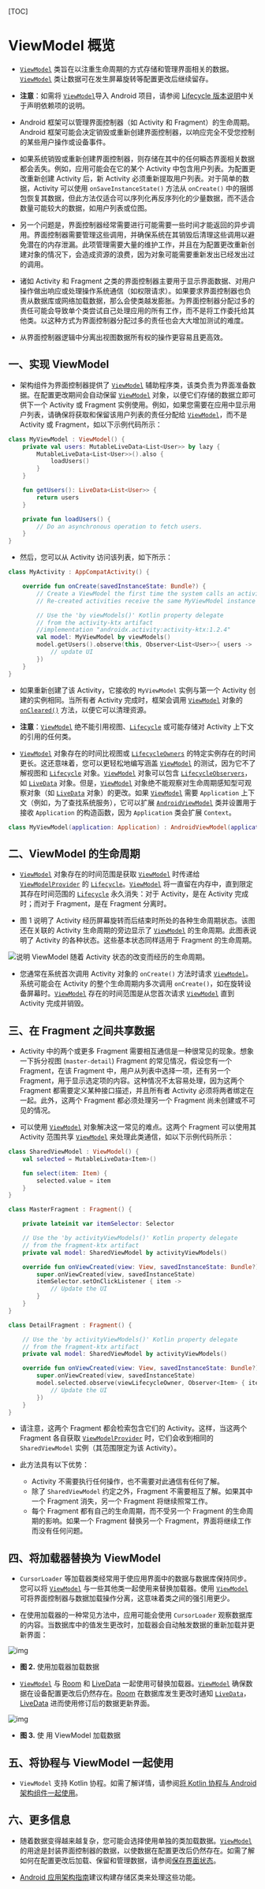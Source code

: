 [TOC]

# ViewModel 概览 

* [`ViewModel`](https://developer.android.google.cn/reference/androidx/lifecycle/ViewModel) 类旨在以注重生命周期的方式存储和管理界面相关的数据。[`ViewModel`](https://developer.android.google.cn/reference/androidx/lifecycle/ViewModel) 类让数据可在发生屏幕旋转等配置更改后继续留存。

* **注意**：如需将 [`ViewModel`](https://developer.android.google.cn/reference/androidx/lifecycle/ViewModel)导入 Android 项目，请参阅 [Lifecycle 版本说明](https://developer.android.google.cn/jetpack/androidx/releases/lifecycle#declaring_dependencies)中关于声明依赖项的说明。

* Android 框架可以管理界面控制器（如 Activity 和 Fragment）的生命周期。Android 框架可能会决定销毁或重新创建界面控制器，以响应完全不受您控制的某些用户操作或设备事件。

* 如果系统销毁或重新创建界面控制器，则存储在其中的任何瞬态界面相关数据都会丢失。例如，应用可能会在它的某个 Activity 中包含用户列表。为配置更改重新创建 Activity 后，新 Activity 必须重新提取用户列表。对于简单的数据，Activity 可以使用 `onSaveInstanceState()` 方法从 `onCreate()` 中的捆绑包恢复其数据，但此方法仅适合可以序列化再反序列化的少量数据，而不适合数量可能较大的数据，如用户列表或位图。

* 另一个问题是，界面控制器经常需要进行可能需要一些时间才能返回的异步调用。界面控制器需要管理这些调用，并确保系统在其销毁后清理这些调用以避免潜在的内存泄漏。此项管理需要大量的维护工作，并且在为配置更改重新创建对象的情况下，会造成资源的浪费，因为对象可能需要重新发出已经发出过的调用。

* 诸如 Activity 和 Fragment 之类的界面控制器主要用于显示界面数据、对用户操作做出响应或处理操作系统通信（如权限请求）。如果要求界面控制器也负责从数据库或网络加载数据，那么会使类越发膨胀。为界面控制器分配过多的责任可能会导致单个类尝试自己处理应用的所有工作，而不是将工作委托给其他类。以这种方式为界面控制器分配过多的责任也会大大增加测试的难度。

* 从界面控制器逻辑中分离出视图数据所有权的操作更容易且更高效。

## 一、实现 ViewModel

* 架构组件为界面控制器提供了 [`ViewModel`](https://developer.android.google.cn/reference/androidx/lifecycle/ViewModel) 辅助程序类，该类负责为界面准备数据。在配置更改期间会自动保留 [`ViewModel`](https://developer.android.google.cn/reference/androidx/lifecycle/ViewModel) 对象，以便它们存储的数据立即可供下一个 Activity 或 Fragment 实例使用。例如，如果您需要在应用中显示用户列表，请确保将获取和保留该用户列表的责任分配给 [`ViewModel`](https://developer.android.google.cn/reference/androidx/lifecycle/ViewModel)，而不是 Activity 或 Fragment，如以下示例代码所示：

```kotlin
class MyViewModel : ViewModel() {
    private val users: MutableLiveData<List<User>> by lazy {
        MutableLiveData<List<User>>().also {
            loadUsers()
        }
    }

    fun getUsers(): LiveData<List<User>> {
        return users
    }

    private fun loadUsers() {
        // Do an asynchronous operation to fetch users.
    }
}
```

* 然后，您可以从 Activity 访问该列表，如下所示：

```kotlin
class MyActivity : AppCompatActivity() {

    override fun onCreate(savedInstanceState: Bundle?) {
        // Create a ViewModel the first time the system calls an activity's onCreate() method.
        // Re-created activities receive the same MyViewModel instance created by the first activity.

        // Use the 'by viewModels()' Kotlin property delegate
        // from the activity-ktx artifact
        //implementation "androidx.activity:activity-ktx:1.2.4"
        val model: MyViewModel by viewModels()
        model.getUsers().observe(this, Observer<List<User>>{ users ->
            // update UI
        })
    }
}
```

* 如果重新创建了该 Activity，它接收的 `MyViewModel` 实例与第一个 Activity 创建的实例相同。当所有者 Activity 完成时，框架会调用 [`ViewModel`](https://developer.android.google.cn/reference/androidx/lifecycle/ViewModel) 对象的 [`onCleared()`](https://developer.android.google.cn/reference/androidx/lifecycle/ViewModel#onCleared()) 方法，以便它可以清理资源。

* **注意**：[`ViewModel`](https://developer.android.google.cn/reference/androidx/lifecycle/ViewModel) 绝不能引用视图、[`Lifecycle`](https://developer.android.google.cn/reference/androidx/lifecycle/Lifecycle) 或可能存储对 Activity 上下文的引用的任何类。

* [`ViewModel`](https://developer.android.google.cn/reference/androidx/lifecycle/ViewModel) 对象存在的时间比视图或 [`LifecycleOwners`](https://developer.android.google.cn/reference/androidx/lifecycle/LifecycleOwner) 的特定实例存在的时间更长。这还意味着，您可以更轻松地编写涵盖 [`ViewModel`](https://developer.android.google.cn/reference/androidx/lifecycle/ViewModel) 的测试，因为它不了解视图和 [`Lifecycle`](https://developer.android.google.cn/reference/androidx/lifecycle/Lifecycle) 对象。[`ViewModel`](https://developer.android.google.cn/reference/androidx/lifecycle/ViewModel) 对象可以包含 [`LifecycleObservers`](https://developer.android.google.cn/reference/androidx/lifecycle/LifecycleObserver)，如 [`LiveData`](https://developer.android.google.cn/reference/androidx/lifecycle/LiveData) 对象。但是，[`ViewModel`](https://developer.android.google.cn/reference/androidx/lifecycle/ViewModel) 对象绝不能观察对生命周期感知型可观察对象（如 [`LiveData`](https://developer.android.google.cn/reference/androidx/lifecycle/LiveData) 对象）的更改。如果 [`ViewModel`](https://developer.android.google.cn/reference/androidx/lifecycle/ViewModel) 需要 `Application` 上下文（例如，为了查找系统服务），它可以扩展 [`AndroidViewModel`](https://developer.android.google.cn/reference/androidx/lifecycle/AndroidViewModel) 类并设置用于接收 `Application` 的构造函数，因为 `Application` 类会扩展 `Context`。

```kotlin
class MyViewModel(application: Application) : AndroidViewModel(application) {}
```

## 二、ViewModel 的生命周期

* [`ViewModel`](https://developer.android.google.cn/reference/androidx/lifecycle/ViewModel) 对象存在的时间范围是获取 [`ViewModel`](https://developer.android.google.cn/reference/androidx/lifecycle/ViewModel) 时传递给 [`ViewModelProvider`](https://developer.android.google.cn/reference/androidx/lifecycle/ViewModelProvider) 的 [`Lifecycle`](https://developer.android.google.cn/reference/androidx/lifecycle/Lifecycle)。[`ViewModel`](https://developer.android.google.cn/reference/androidx/lifecycle/ViewModel) 将一直留在内存中，直到限定其存在时间范围的 [`Lifecycle`](https://developer.android.google.cn/reference/androidx/lifecycle/Lifecycle) 永久消失：对于 Activity，是在 Activity 完成时；而对于 Fragment，是在 Fragment 分离时。

* 图 1 说明了 Activity 经历屏幕旋转而后结束时所处的各种生命周期状态。该图还在关联的 Activity 生命周期的旁边显示了 [`ViewModel`](https://developer.android.google.cn/reference/androidx/lifecycle/ViewModel) 的生命周期。此图表说明了 Activity 的各种状态。这些基本状态同样适用于 Fragment 的生命周期。

![说明 ViewModel 随着 Activity 状态的改变而经历的生命周期。](https://developer.android.google.cn/images/topic/libraries/architecture/viewmodel-lifecycle.png)

* 您通常在系统首次调用 Activity 对象的 `onCreate()` 方法时请求 [`ViewModel`](https://developer.android.google.cn/reference/androidx/lifecycle/ViewModel)。系统可能会在 Activity 的整个生命周期内多次调用 `onCreate()`，如在旋转设备屏幕时。[`ViewModel`](https://developer.android.google.cn/reference/androidx/lifecycle/ViewModel) 存在的时间范围是从您首次请求 [`ViewModel`](https://developer.android.google.cn/reference/androidx/lifecycle/ViewModel) 直到 Activity 完成并销毁。

## 三、在 Fragment 之间共享数据

* Activity 中的两个或更多 Fragment 需要相互通信是一种很常见的现象。想象一下拆分视图 (`master-detail`) Fragment 的常见情况，假设您有一个 Fragment，在该 Fragment 中，用户从列表中选择一项，还有另一个 Fragment，用于显示选定项的内容。这种情况不太容易处理，因为这两个 Fragment 都需要定义某种接口描述，并且所有者 Activity 必须将两者绑定在一起。此外，这两个 Fragment 都必须处理另一个 Fragment 尚未创建或不可见的情况。

* 可以使用 [`ViewModel`](https://developer.android.google.cn/reference/androidx/lifecycle/ViewModel) 对象解决这一常见的难点。这两个 Fragment 可以使用其 Activity 范围共享 [`ViewModel`](https://developer.android.google.cn/reference/androidx/lifecycle/ViewModel) 来处理此类通信，如以下示例代码所示：

```kotlin
class SharedViewModel : ViewModel() {
    val selected = MutableLiveData<Item>()

    fun select(item: Item) {
        selected.value = item
    }
}

class MasterFragment : Fragment() {

    private lateinit var itemSelector: Selector

    // Use the 'by activityViewModels()' Kotlin property delegate
    // from the fragment-ktx artifact
    private val model: SharedViewModel by activityViewModels()

    override fun onViewCreated(view: View, savedInstanceState: Bundle?) {
        super.onViewCreated(view, savedInstanceState)
        itemSelector.setOnClickListener { item ->
            // Update the UI
        }
    }
}

class DetailFragment : Fragment() {

    // Use the 'by activityViewModels()' Kotlin property delegate
    // from the fragment-ktx artifact
    private val model: SharedViewModel by activityViewModels()

    override fun onViewCreated(view: View, savedInstanceState: Bundle?) {
        super.onViewCreated(view, savedInstanceState)
        model.selected.observe(viewLifecycleOwner, Observer<Item> { item ->
            // Update the UI
        })
    }
}
```

* 请注意，这两个 Fragment 都会检索包含它们的 Activity。这样，当这两个 Fragment 各自获取 [`ViewModelProvider`](https://developer.android.google.cn/reference/androidx/lifecycle/ViewModelProvider) 时，它们会收到相同的 `SharedViewModel` 实例（其范围限定为该 Activity）。

* 此方法具有以下优势：
  * Activity 不需要执行任何操作，也不需要对此通信有任何了解。
  * 除了 `SharedViewModel` 约定之外，Fragment 不需要相互了解。如果其中一个 Fragment 消失，另一个 Fragment 将继续照常工作。
  * 每个 Fragment 都有自己的生命周期，而不受另一个 Fragment 的生命周期的影响。如果一个 Fragment 替换另一个 Fragment，界面将继续工作而没有任何问题。

## 四、将加载器替换为 ViewModel

* `CursorLoader` 等加载器类经常用于使应用界面中的数据与数据库保持同步。您可以将 [`ViewModel`](https://developer.android.google.cn/reference/androidx/lifecycle/ViewModel) 与一些其他类一起使用来替换加载器。使用 [`ViewModel`](https://developer.android.google.cn/reference/androidx/lifecycle/ViewModel) 可将界面控制器与数据加载操作分离，这意味着类之间的强引用更少。

* 在使用加载器的一种常见方法中，应用可能会使用 `CursorLoader` 观察数据库的内容。当数据库中的值发生更改时，加载器会自动触发数据的重新加载并更新界面：

![img](https://developer.android.google.cn/images/topic/libraries/architecture/viewmodel-loader.png)

* **图 2.** 使用加载器加载数据

* [`ViewModel`](https://developer.android.google.cn/reference/androidx/lifecycle/ViewModel) 与 [Room](https://developer.android.google.cn/topic/libraries/architecture/room) 和 [LiveData](https://developer.android.google.cn/topic/libraries/architecture/livedata) 一起使用可替换加载器。[`ViewModel`](https://developer.android.google.cn/reference/androidx/lifecycle/ViewModel) 确保数据在设备配置更改后仍然存在。[Room](https://developer.android.google.cn/topic/libraries/architecture/room) 在数据库发生更改时通知 [`LiveData`](https://developer.android.google.cn/reference/androidx/lifecycle/LiveData)，[LiveData](https://developer.android.google.cn/topic/libraries/architecture/livedata) 进而使用修订后的数据更新界面。

![img](https://developer.android.google.cn/images/topic/libraries/architecture/viewmodel-replace-loader.png)

* **图 3.** 使 用 ViewModel 加载数据

## 五、将协程与 ViewModel 一起使用

* `ViewModel` 支持 Kotlin 协程。如需了解详情，请参阅[将 Kotlin 协程与 Android 架构组件一起使用](https://developer.android.google.cn/topic/libraries/architecture/coroutines)。

## 六、更多信息

* 随着数据变得越来越复杂，您可能会选择使用单独的类加载数据。[`ViewModel`](https://developer.android.google.cn/reference/androidx/lifecycle/ViewModel) 的用途是封装界面控制器的数据，以使数据在配置更改后仍然存在。如需了解如何在配置更改后加载、保留和管理数据，请参阅[保存界面状态](https://developer.android.google.cn/topic/libraries/architecture/saving-states)。

* [Android 应用架构指南](https://developer.android.google.cn/topic/libraries/architecture/guide#fetching_data)建议构建存储区类来处理这些功能。